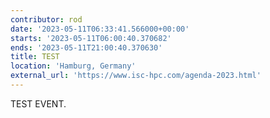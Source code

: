 ```yaml
---
contributor: rod
date: '2023-05-11T06:33:41.566000+00:00'
starts: '2023-05-11T06:00:40.370682'
ends: '2023-05-11T21:00:40.370630'
title: TEST
location: 'Hamburg, Germany'
external_url: 'https://www.isc-hpc.com/agenda-2023.html'
---
```


TEST EVENT.